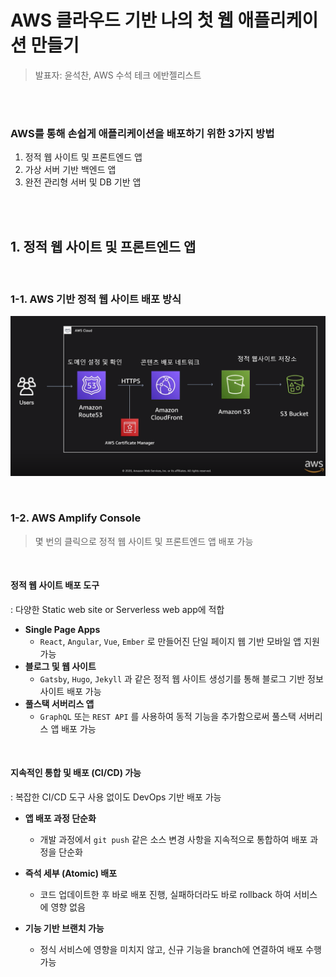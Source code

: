 # AWS 클라우드 기반 나의 첫 웹 애플리케이션 만들기

> 발표자: 윤석찬, AWS 수석 테크 에반젤리스트 

<br>

<br>

### AWS를 통해 손쉽게 애플리케이션을 배포하기 위한 3가지 방법

1. 정적 웹 사이트 및 프론트엔드 앱
2. 가상 서버 기반 백엔드 앱
3. 완전 관리형 서버 및 DB 기반 앱

<br>

<br>

## 1. 정적 웹 사이트 및 프론트엔드 앱

<br>

### 1-1. AWS 기반 정적 웹 사이트 배포 방식

![image-20200828144932936](../../images/image-20200828144932936.png)

<br>

### 1-2. AWS Amplify Console

> 몇 번의 클릭으로 정적 웹 사이트 및 프론트엔드 앱 배포 가능

<br>

#### 정적 웹 사이트 배포 도구

: 다양한 Static web site or Serverless web app에 적합

- **Single Page Apps**
  - `React`, `Angular`, `Vue`, `Ember` 로 만들어진 단일 페이지 웹 기반 모바일 앱 지원 가능
- **블로그 및 웹 사이트**
  - `Gatsby`, `Hugo`, `Jekyll` 과 같은 정적 웹 사이트 생성기를 통해 블로그 기반 정보 사이트 배포 가능
- **풀스택 서버리스 앱**
  - `GraphQL` 또는 `REST API` 를 사용하여 동적 기능을 추가함으로써 풀스택 서버리스 앱 배포 가능

<br>

#### 지속적인 통합 및 배포 (CI/CD) 가능

: 복잡한 CI/CD 도구 사용 없이도 DevOps 기반 배포 가능

- **앱 배포 과정 단순화**
  - 개발 과정에서 `git push` 같은 소스 변경 사항을 지속적으로 통합하여 배포 과정을 단순화
- **즉석 세부 (Atomic) 배포**
  - 코드 업데이트한 후 바로 배포 진행, 실패하더라도 바로 rollback 하여 서비스에 영향 없음

- **기능 기반 브랜치 가능**
  - 정식 서비스에 영향을 미치지 않고, 신규 기능을 branch에 연결하여 배포 수행 가능

<br>

